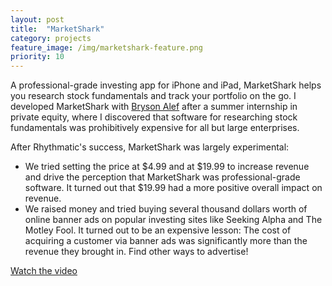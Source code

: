 ```yaml
---
layout: post
title:  "MarketShark"
category: projects
feature_image: /img/marketshark-feature.png
priority: 10
---
```

A professional-grade investing app for iPhone and iPad, MarketShark helps you research stock fundamentals and track your portfolio on the go. I developed MarketShark with [Bryson Alef](https://www.linkedin.com/in/brysonalef) after a summer internship in private equity, where I discovered that software for researching stock fundamentals was prohibitively expensive for all but large enterprises.    

After Rhythmatic's success, MarketShark was largely experimental:

 * We tried setting the price at $4.99 and at $19.99 to increase revenue and drive the perception that MarketShark was professional-grade software. It turned out that $19.99 had a more positive overall impact on revenue.
 * We raised money and tried buying several thousand dollars worth of online banner ads on popular investing sites like Seeking Alpha and The Motley Fool. It turned out to be an expensive lesson: The cost of acquiring a customer via banner ads was significantly more than the revenue they brought in. Find other ways to advertise!

[Watch the video](https://www.youtube.com/watch?v=hzt3Y2dqDbA)